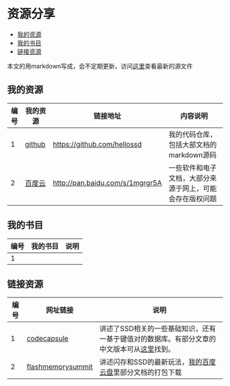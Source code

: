 资源分享
=======

*   [我的资源](#mysource)
*   [我的书目](#books)
*   [链接资源](#urls)

本文的用markdown写成，会不定期更新，访问[这里][shares-page-src]查看最新的源文件

[shares-page-src]:https://github.com/hellossd/blog/blob/master/shares.md

<h2 id="mysource">我的资源</h2>

|编号|我的资源|链接地址|内容说明|
|---|-------|-------|-------|
|1 |[github][hellossd_at_github] |https://github.com/hellossd|我的代码仓库，包括大部文档的markdown源码|
|2 |[百度云][mybaiduyun]　|http://pan.baidu.com/s/1mgrgr5A|一些软件和电子文档，大部分来源于网上，可能会存在版权问题|

<h2 id="books">我的书目</h2>

|编号   |我的书目|说明   |
|-------|-------|-------|
|1      |       |       |


<h2 id="urls">链接资源</h2>

|编号|网址链接|说明   |
|----|-------|-------|
|1   |[codecapsule][codecapsule]|讲述了SSD相关的一些基础知识，还有一基于键值对的数据库。有部分文章的中文版本可从[这里][blog_xiongduo]找到。|
|2   |[flashmemorysummit][flashmemorysummit]|讲述闪存和SSD的最新玩法，[我的百度云盘][mybaiduyun]里部分文档的打包下载|

[codecapsule]:http://codecapsule.com/
[blog_xiongduo]:http://blog.xiongduo.cn/
[flashmemorysummit]:http://www.flashmemorysummit.com/
[hellossd_at_github]:https://github.com/hellossd
[mybaiduyun]:http://pan.baidu.com/s/1mgrgr5A